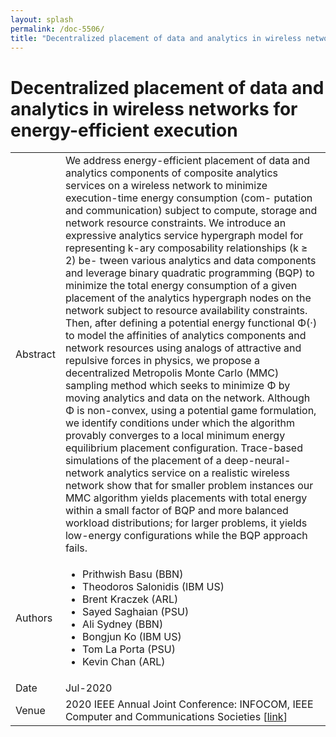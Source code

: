 ```yaml
---
layout: splash
permalink: /doc-5506/
title: "Decentralized placement of data and analytics in wireless networks for energy-efficient execution"
---
```


# Decentralized placement of data and analytics in wireless networks for energy-efficient execution

<table>
    <tbody>
    <tr>
        <td>Abstract</td>
        <td>We address energy-efficient placement of data and analytics components of composite analytics services on a wireless network to minimize execution-time energy consumption (com- putation and communication) subject to compute, storage and network resource constraints. We introduce an expressive analytics service hypergraph model for representing k-ary composability relationships (k ≥ 2) be- tween various analytics and data components and leverage binary quadratic programming (BQP) to minimize the total energy consumption of a given placement of the analytics hypergraph nodes on the network subject to resource availability constraints. Then, after defining a potential energy functional Φ(·) to model the affinities of analytics components and network resources using analogs of attractive and repulsive forces in physics, we propose a decentralized Metropolis Monte Carlo (MMC) sampling method which seeks to minimize Φ by moving analytics and data on the network. Although Φ is non-convex, using a potential game formulation, we identify conditions under which the algorithm provably converges to a local minimum energy equilibrium placement configuration. Trace-based simulations of the placement of a deep-neural- network analytics service on a realistic wireless network show that for smaller problem instances our MMC algorithm yields placements with total energy within a small factor of BQP and more balanced workload distributions; for larger problems, it yields low-energy configurations while the BQP approach fails.</td>
    </tr>
    <tr>
        <td>Authors</td>
        <td>
            <ul>
                <li>Prithwish Basu (BBN)</li>
                <li>Theodoros Salonidis (IBM US)</li>
                <li>Brent Kraczek (ARL)</li>
                <li>Sayed Saghaian (PSU)</li>
                <li>Ali Sydney (BBN)</li>
                <li>Bongjun Ko (IBM US)</li>
                <li>Tom La Porta (PSU)</li>
                <li>Kevin Chan (ARL)</li>
            </ul>
        </td>
    </tr>
    <tr>
        <td>Date</td>
        <td>Jul-2020</td>
    </tr>
    <tr>
        <td>Venue</td>
        <td>2020 IEEE Annual Joint Conference: INFOCOM, IEEE Computer and Communications Societies [<a href="https://ieeexplore.ieee.org/document/9155222">link</a>]</td>
    </tr>
    </tbody>
</table>
